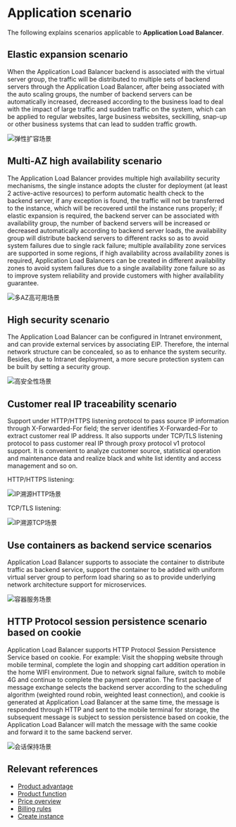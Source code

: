 # Application scenario

The following explains scenarios applicable to **Application Load Balancer**.

## Elastic expansion scenario
When the Application Load Balancer backend is associated with the virtual server group, the traffic will be distributed to multiple sets of backend servers through the Application Load Balancer, after being associated with the auto scaling groups, the number of backend servers can be automatically increased, decreased according to the business load to deal with the impact of large traffic and sudden traffic on the system, which can be applied to regular websites, large business websites, seckilling, snap-up or other business systems that can lead to sudden traffic growth.

![弹性扩容场景](../../../../image/Networking/ALB/ALB-042.png)


## Multi-AZ high availability scenario
The Application Load Balancer provides multiple high availability security mechanisms, the single instance adopts the cluster for deployment (at least 2 active-active resources) to perform automatic health check to the backend server, if any exception is found, the traffic will not be transferred to the instance, which will be recovered until the instance runs properly; if elastic expansion is required, the backend server can be associated with availability group, the number of backend servers will be increased or decreased automatically according to backend server loads, the availability group will distribute backend servers to different racks so as to avoid system failures due to single rack failure; multiple availability zone services are supported in some regions, if high availability across availability zones is required, Application Load Balancers can be created in different availability zones to avoid system failures due to a single availability zone failure so as to improve system reliability and provide customers with higher availability guarantee.

![多AZ高可用场景](../../../../image/Networking/ALB/ALB-008.png)

## High security scenario
The Application Load Balancer can be configured in Intranet environment, and can provide external services by associating EIP. Therefore, the internal network structure can be concealed, so as to enhance the system security. Besides, due to Intranet deployment, a more secure protection system can be built by setting a security group.

![高安全性场景](../../../../image/Networking/ALB/ALB-005.png)

## Customer real IP traceability scenario
Support under HTTP/HTTPS listening protocol to pass source IP information through X-Forwarded-For field; the server identifies X-Forwarded-For to extract customer real IP address. It also supports under TCP/TLS listening protocol to pass customer real IP through proxy protocol v1 protocol support. It is convenient to analyze customer source, statistical operation and maintenance data and realize black and white list identity and access management and so on.

HTTP/HTTPS listening:

![IP溯源HTTP场景](../../../../image/Networking/ALB/ALB-007.png)

TCP/TLS listening:

![IP溯源TCP场景](../../../../image/Networking/ALB/ALB-004.png)

## Use containers as backend service scenarios
Application Load Balancer supports to associate the container to distribute traffic as backend service, support the container to be added with uniform virtual server group to perform load sharing so as to provide underlying network architecture support for microservices.

![容器服务场景](../../../../image/Networking/ALB/ALB-009.png)

## HTTP Protocol session persistence scenario based on cookie
Application Load Balancer supports HTTP Protocol Session Persistence Service based on cookie. For example: Visit the shopping website through mobile terminal, complete the login and shopping cart addition operation in the home WIFI environment. Due to network signal failure, switch to mobile 4G and continue to complete the payment operation. The first package of message exchange selects the backend server according to the scheduling algorithm (weighted round robin, weighted least connection), and cookie is generated at Application Load Balancer at the same time, the message is responded through HTTP and sent to the mobile terminal for storage, the subsequent message is subject to session persistence based on cookie, the Application Load Balancer will match the message with the same cookie and forward it to the same backend server. 

![会话保持场景](../../../../image/Networking/ALB/ALB-006.png)

## Relevant references

- [Product advantage](../Introduction/Benefits.md)
- [Product function](../Introduction/Functions.md)
- [Price overview](../Pricing/Price-Overview.md)
- [Billing rules](../Pricing/Billing-Rules.md)
- [Create instance](../Getting-Started/Create-Instance.md)

